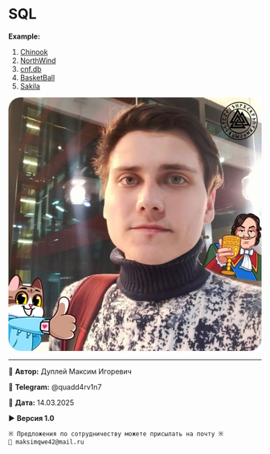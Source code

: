 # SQL

**Example:**

1. [Chinook](https://sqliteonline.com/#urldb=https://raw.githubusercontent.com/lerocha/chinook-database/master/ChinookDatabase/DataSources/Chinook_Sqlite.sqlite)
2. [NorthWind](https://sqliteonline.com/#urldb=https://raw.githubusercontent.com/jpwhite3/northwind-SQLite3/master/dist/northwind.db)
3. [cnf.db](https://sqliteonline.com/#urldb=https://raw.githubusercontent.com/ladieslearningcode/llc-sql/master/data/cnf.db)
4. [BasketBall](https://sqliteonline.com/#urldb=https://raw.githubusercontent.com/wyattowalsh/sports-analytics/main/basketball/data/basketball.sqlite)
5. [Sakila](https://sqliteonline.com/#urldb=https://raw.githubusercontent.com/ivanceras/sakila/master/sqlite-sakila-db/sakila.db)

![dupley_maxim_igorevich](img/DupleyMI.jpg)

---

💼 **Автор:** Дуплей Максим Игоревич

📲 **Telegram:** @quadd4rv1n7

📅 **Дата:** 14.03.2025

▶️ **Версия 1.0**

```textline
※ Предложения по сотрудничеству можете присылать на почту ※
📧 maksimqwe42@mail.ru
```
